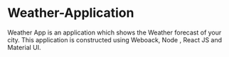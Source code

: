 # Weather-Application
Weather App is an application which shows the Weather forecast of your city. This application is constructed using Weboack, Node , React JS and Material UI.
